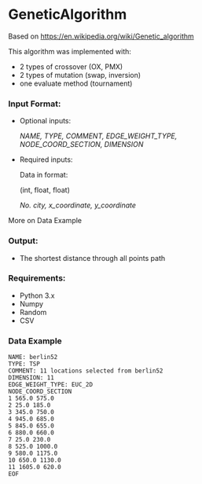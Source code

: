# GeneticAlgorithm

Based on 
https://en.wikipedia.org/wiki/Genetic_algorithm

This algorithm was implemented with:
- 2 types of crossover (OX, PMX)
- 2 types of mutation (swap, inversion)
- one evaluate method (tournament)

### Input Format:
- Optional inputs:

  _NAME, TYPE, COMMENT, EDGE_WEIGHT_TYPE, NODE_COORD_SECTION, _DIMENSION__

- Required inputs:

  Data in format:
  
  (int, float, float)
  
  _No. city, x_coordinate, y_coordinate_

More on Data Example

### Output:
- The shortest distance through all points path

### Requirements:
- Python 3.x
- Numpy
- Random
- CSV

### Data Example
```
NAME: berlin52
TYPE: TSP
COMMENT: 11 locations selected from berlin52
DIMENSION: 11
EDGE_WEIGHT_TYPE: EUC_2D
NODE_COORD_SECTION
1 565.0 575.0
2 25.0 185.0
3 345.0 750.0
4 945.0 685.0
5 845.0 655.0
6 880.0 660.0
7 25.0 230.0
8 525.0 1000.0
9 580.0 1175.0
10 650.0 1130.0
11 1605.0 620.0 
EOF
```
